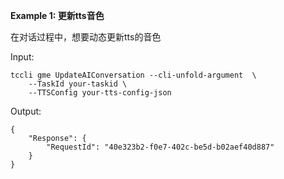 **Example 1: 更新tts音色**

在对话过程中，想要动态更新tts的音色

Input: 

```
tccli gme UpdateAIConversation --cli-unfold-argument  \
    --TaskId your-taskid \
    --TTSConfig your-tts-config-json
```

Output: 
```
{
    "Response": {
        "RequestId": "40e323b2-f0e7-402c-be5d-b02aef40d887"
    }
}
```

